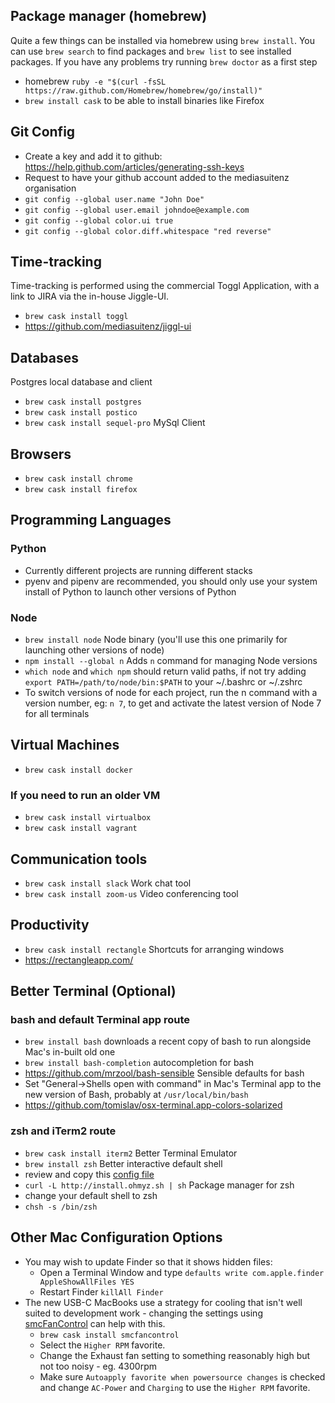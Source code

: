 ## Package manager (homebrew)
Quite a few things can be installed via homebrew using `brew install`. You can use
`brew search` to find packages and `brew list` to see installed packages. If you have
any problems try running `brew doctor` as a first step
- homebrew `ruby -e "$(curl -fsSL https://raw.github.com/Homebrew/homebrew/go/install)"`
- `brew install cask` to be able to install binaries like Firefox

## Git Config
- Create a key and add it to github: https://help.github.com/articles/generating-ssh-keys
- Request to have your github account added to the mediasuitenz organisation
- `git config --global user.name "John Doe"`
- `git config --global user.email johndoe@example.com`
- `git config --global color.ui true`
- `git config --global color.diff.whitespace "red reverse"`

## Time-tracking
Time-tracking is performed using the commercial Toggl Application, with a link to JIRA via the in-house Jiggle-UI.
- `brew cask install toggl`
- https://github.com/mediasuitenz/jiggl-ui

## Databases
Postgres local database and client
- `brew cask install postgres`  
- `brew cask install postico`
- `brew cask install sequel-pro` MySql Client

## Browsers
- `brew cask install chrome`
- `brew cask install firefox` 

## Programming Languages
### Python
- Currently different projects are running different stacks
- pyenv and pipenv are recommended, you should only use your system install of Python to launch other versions of Python

### Node
- `brew install node` Node binary (you'll use this one primarily for launching other versions of node)
- `npm install --global n` Adds `n` command for managing Node versions
- `which node` and `which npm` should return valid paths, if not try adding `export PATH=/path/to/node/bin:$PATH` to your ~/.bashrc or ~/.zshrc
- To switch versions of node for each project, run the n command with a version number, eg: `n 7`, to get and activate the latest version of Node 7 for all terminals

## Virtual Machines
- `brew cask install docker`
### If you need to run an older VM
- `brew cask install virtualbox` 
- `brew cask install vagrant`

## Communication tools
- `brew cask install slack` Work chat tool
- `brew cask install zoom-us` Video conferencing tool

## Productivity
- `brew cask install rectangle` Shortcuts for arranging windows
- https://rectangleapp.com/

## Better Terminal (Optional)
### bash and default Terminal app route
- `brew install bash` downloads a recent copy of bash to run alongside Mac's in-built old one
- `brew install bash-completion` autocompletion for bash
- https://github.com/mrzool/bash-sensible Sensible defaults for bash
- Set "General->Shells open with command" in Mac's Terminal app to the new version of Bash, probably at `/usr/local/bin/bash`
- https://github.com/tomislav/osx-terminal.app-colors-solarized

### zsh and iTerm2 route
- `brew cask install iterm2` Better Terminal Emulator
- `brew install zsh` Better interactive default shell
- review and copy this [config file](.zshrc)
- `curl -L http://install.ohmyz.sh | sh` Package manager for zsh
- change your default shell to zsh
- `chsh -s /bin/zsh`

## Other Mac Configuration Options
 - You may wish to update Finder so that it shows hidden files:
    -  Open a Terminal Window and type `defaults write com.apple.finder AppleShowAllFiles YES`
    -  Restart Finder `killAll Finder`
 - The new USB-C MacBooks use a strategy for cooling that isn't well suited to development work - changing the settings using [smcFanControl](https://github.com/hholtmann/smcFanControl) can help with this.
    -  `brew cask install smcfancontrol`
    -  Select the `Higher RPM` favorite.
    -  Change the Exhaust fan setting to something reasonably high but not too noisy - eg. 4300rpm
    -  Make sure `Autoapply favorite when powersource changes` is checked and change `AC-Power` and `Charging` to use the `Higher RPM` favorite.
